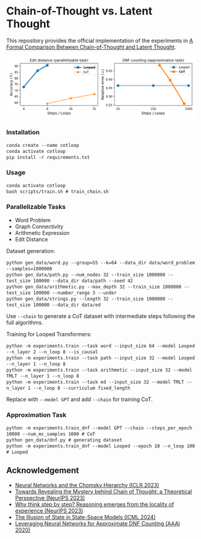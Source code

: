 # Chain-of-Thought vs. Latent Thought

This repository provides the official implementation of the experiments in [A Formal Comparison Between Chain-of-Thought and Latent Thought](https://arxiv.org/abs/2410.01405).

![CoT-vs-Looped](assets/cot_vs_loop.png)

### Installation
```shell
conda create --name cotloop
conda activate cotloop
pip install -r requirements.txt
```

### Usage

```shell
conda activate cotloop
bash scripts/train.sh # train_chain.sh
```

### Parallelizable Tasks
- Word Problem
- Graph Connectivity 
- Arithmetic Expression
- Edit Distance

Dataset generation:
```shell
python gen_data/word.py --group=S5 --k=64 --data_dir data/word_problem --samples=1000000
python gen_data/path.py --num_nodes 32 --train_size 1000000 --test_size 100000 --data_dir data/path --seed 42
python gen_data/arithmetic.py --max_depth 32 --train_size 1000000 --test_size 100000 --number_range 3 --under
python gen_data/strings.py --length 32 --train_size 1000000 --test_size 100000 --data_dir data/ed
```
Use `--chain` to generate a CoT dataset with intermediate steps following the full algorithms.


Training for Looped Transformers:
```shell
python -m experiments.train --task word --input_size 64 --model Looped --n_layer 2 --n_loop 8 --is_causal
python -m experiments.train --task path --input_size 32 --model Looped --n_layer 1 --n_loop 8
python -m experiments.train --task arithmetic --input_size 32 --model TMLT --n_layer 1 --n_loop 8
python -m experiments.train --task ed --input_size 32 --model TMLT --n_layer 1 --n_loop 8 --curriculum fixed_length
```
Replace with `--model GPT` and add `--chain` for training CoT.

###  Approximation Task

```shell
python -m experiments.train_dnf --model GPT --chain --steps_per_epoch 10000 --num_mc_samples 1000 # CoT
python gen_data/dnf.py # generating dataset
python -m experiments.train_dnf --model Looped --epoch 10 --n_loop 100 # Looped
```

## Acknowledgement
- [Neural Networks and the Chomsky Hierarchy (ICLR 2023)](https://github.com/google-deepmind/neural_networks_chomsky_hierarchy/tree/main)
- [Towards Revealing the Mystery behind Chain of Thought: a Theoretical Perspective (NeurIPS 2023)](https://github.com/guyuntian/CoT_benchmark)
- [Why think step by step? Reasoning emerges from the locality of experience (NeurIPS 2023)](https://github.com/benpry/why-think-step-by-step)
- [The Illusion of State in State-Space Models (ICML 2024)](https://github.com/jopetty/word-problem)
- [Leveraging Neural Networks for Approximate DNF Counting (AAAI 2020)](https://github.com/ralphabb/NeuralDNF)